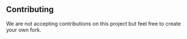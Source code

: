 ## Contributing

We are not accepting contributions on this project but feel free to create your own fork.
